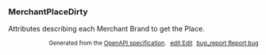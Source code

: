 <!--- This is a generated file, do not edit! -->
<!--- [START woosmap_http_schema_merchantplacedirty] -->
<h3 class="schema-object" id="MerchantPlaceDirty">MerchantPlaceDirty</h3>

Attributes describing each Merchant Brand to get the Place.

<p style="text-align: right; font-size: smaller;">Generated from the <a data-label="openapi-github" href="https://github.com/woosmap/openapi-specification" title="Woosmap OpenAPI Specification" class="external">OpenAPI specification</a>.
<a data-label="openapi-github-woosmap-http-schema-merchantplacedirty" data-action="edit" style="margin-left: 5px;" href="https://github.com/woosmap/openapi-specification/blob/main/specification/schemas/MerchantPlaceDirty.yml" title="Edit on GitHub"><span class="material-icons">edit</span> Edit</a>
<a data-label="openapi-github-woosmap-http-schema-merchantplacedirty" data-action="bug" style="margin-left: 5px;" href="https://github.com/woosmap/openapi-specification/issues/new?assignees=&labels=type%3A+bug%2C+triage+me&template=bug_report.md&title=[schemas] Bug - MerchantPlaceDirty" title="File bug for schemas on GitHub"><span class="material-icons">bug_report</span> Report bug</a>
</p>

<!--- [END woosmap_http_schema_merchantplacedirty] -->
